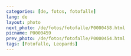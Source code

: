```yaml
---
categories: [de, fotos, fotofalle]
lang: de
layout: photo
next_photo: /de/fotos/fotofalle/P0000458.html
picname: P0000459
prev_photo: /de/fotos/fotofalle/P0000454.html
tags: [Fotofalle, Leopards]
---
```


